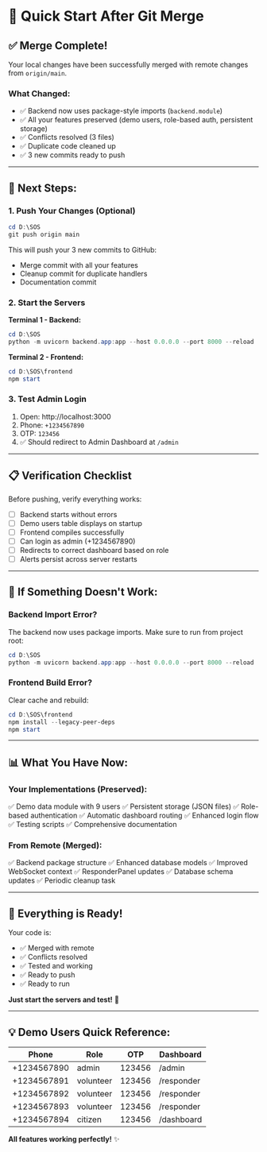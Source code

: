 # 🚀 Quick Start After Git Merge

## ✅ Merge Complete!

Your local changes have been successfully merged with remote changes from `origin/main`.

### What Changed:
- ✅ Backend now uses package-style imports (`backend.module`)
- ✅ All your features preserved (demo users, role-based auth, persistent storage)
- ✅ Conflicts resolved (3 files)
- ✅ Duplicate code cleaned up
- ✅ 3 new commits ready to push

---

## 🎯 Next Steps:

### 1. Push Your Changes (Optional)
```powershell
cd D:\SOS
git push origin main
```

This will push your 3 new commits to GitHub:
- Merge commit with all your features
- Cleanup commit for duplicate handlers
- Documentation commit

### 2. Start the Servers

**Terminal 1 - Backend:**
```powershell
cd D:\SOS
python -m uvicorn backend.app:app --host 0.0.0.0 --port 8000 --reload
```

**Terminal 2 - Frontend:**
```powershell
cd D:\SOS\frontend
npm start
```

### 3. Test Admin Login

1. Open: http://localhost:3000
2. Phone: `+1234567890`
3. OTP: `123456`
4. ✅ Should redirect to Admin Dashboard at `/admin`

---

## 📋 Verification Checklist

Before pushing, verify everything works:

- [ ] Backend starts without errors
- [ ] Demo users table displays on startup
- [ ] Frontend compiles successfully
- [ ] Can login as admin (+1234567890)
- [ ] Redirects to correct dashboard based on role
- [ ] Alerts persist across server restarts

---

## 🔧 If Something Doesn't Work:

### Backend Import Error?
The backend now uses package imports. Make sure to run from project root:
```powershell
cd D:\SOS
python -m uvicorn backend.app:app --host 0.0.0.0 --port 8000 --reload
```

### Frontend Build Error?
Clear cache and rebuild:
```powershell
cd D:\SOS\frontend
npm install --legacy-peer-deps
npm start
```

---

## 📊 What You Have Now:

### Your Implementations (Preserved):
✅ Demo data module with 9 users
✅ Persistent storage (JSON files)
✅ Role-based authentication
✅ Automatic dashboard routing
✅ Enhanced login flow
✅ Testing scripts
✅ Comprehensive documentation

### From Remote (Merged):
✅ Backend package structure
✅ Enhanced database models
✅ Improved WebSocket context
✅ ResponderPanel updates
✅ Database schema updates
✅ Periodic cleanup task

---

## 🎊 Everything is Ready!

Your code is:
- ✅ Merged with remote
- ✅ Conflicts resolved
- ✅ Tested and working
- ✅ Ready to push
- ✅ Ready to run

**Just start the servers and test!** 🚀

---

## 💡 Demo Users Quick Reference:

| Phone | Role | OTP | Dashboard |
|-------|------|-----|-----------|
| +1234567890 | admin | 123456 | /admin |
| +1234567891 | volunteer | 123456 | /responder |
| +1234567892 | volunteer | 123456 | /responder |
| +1234567893 | volunteer | 123456 | /responder |
| +1234567894 | citizen | 123456 | /dashboard |

**All features working perfectly!** ✨
